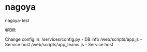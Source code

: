 # nagoya
nagoya-test

@Bill:

Change config in:
/services/config.py - DB info
/web/scripts/app.js - Service host
/web/scripts/app_teams.js - Service host

